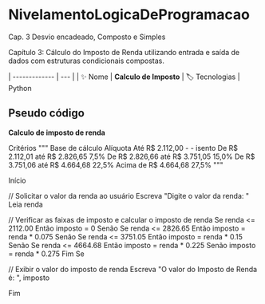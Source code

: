 # NivelamentoLogicaDeProgramacao
Cap. 3 Desvio encadeado, Composto e Simples


Capítulo 3: Cálculo do Imposto de Renda utilizando entrada e saída de dados com estruturas condicionais compostas.


| -------------  | --- |
| :sparkles: Nome        | **Calculo de Imposto**
| :label: Tecnologias | Python


## Pseudo código

**Calculo de imposto de renda**

Critérios
"""
Base de cálculo	                Alíquota
Até R$ 2.112,00	-	-           isento
De R$ 2.112,01 até R$ 2.826,65	7,5%
De R$ 2.826,66 até R$ 3.751,05	15,0%
De R$ 3.751,06 até R$ 4.664,68	22,5%
Acima de R$ 4.664,68	        27,5%
"""

Início

// Solicitar o valor da renda ao usuário
Escreva "Digite o valor da renda: "
Leia renda

// Verificar as faixas de imposto e calcular o imposto de renda
Se renda <= 2112.00 Então
    imposto = 0
Senão Se renda <= 2826.65 Então
    imposto = renda * 0.075
Senão Se renda <= 3751.05 Então
    imposto = renda * 0.15
Senão Se renda <= 4664.68 Então
    imposto = renda * 0.225
Senão
    imposto = renda * 0.275
Fim Se

// Exibir o valor do imposto de renda
Escreva "O valor do Imposto de Renda é: ", imposto

Fim
